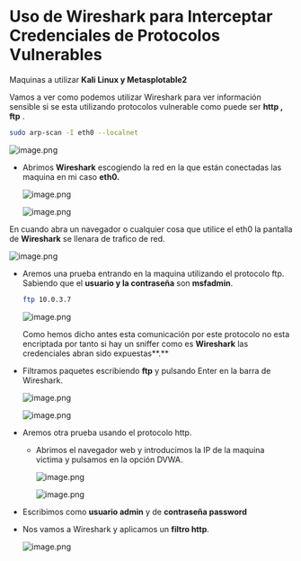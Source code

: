 # Uso de Wireshark para Interceptar Credenciales de Protocolos Vulnerables

Maquinas a utilizar **Kali Linux y Metasplotable2**

Vamos a ver como podemos utilizar Wireshark para ver información sensible si se esta utilizando protocolos vulnerable como puede ser **http , ftp** .

```bash
sudo arp-scan -I eth0 --localnet
```

![image.png](./imagenes/image%20204.png)

- Abrimos **Wireshark** escogiendo la red en la que están conectadas las maquina en mi caso **eth0.**
    
    ![image.png](./imagenes/image%20205.png)
    
    ![image.png](./imagenes/image%20206.png)
    

En cuando abra un navegador o cualquier cosa que utilice el eth0 la pantalla de **Wireshark** se llenara de trafico de red.

![image.png](./imagenes/image%20207.png)

- Aremos una prueba entrando en la maquina utilizando el protocolo ftp. Sabiendo que el **usuario y la contraseña** son **msfadmin**.
    
    ```bash
    ftp 10.0.3.7
    ```
    
    ![image.png](./imagenes/image%20208.png)
    
    Como hemos dicho antes esta comunicación por este protocolo no esta encriptada por tanto si hay un sniffer como es **Wireshark** las credenciales abran sido expuestas**.**
    

- Filtramos paquetes escribiendo **ftp** y pulsando Enter en la barra de Wireshark.
    
    ![image.png](./imagenes/image%20209.png)
    
    ![image.png](./imagenes/image%20210.png)
    

- Aremos otra prueba usando el protocolo http.
    - Abrimos el navegador web y introducimos la IP de la maquina victima y pulsamos en la opción DVWA.
        
        ![image.png](./imagenes/image%20211.png)
        
        ![image.png](./imagenes/image%20212.png)
        

- Escribimos como **usuario admin** y de **contraseña password**
- Nos vamos a Wireshark y aplicamos un **filtro http**.
    
    ![image.png](./imagenes/image%20213.png)